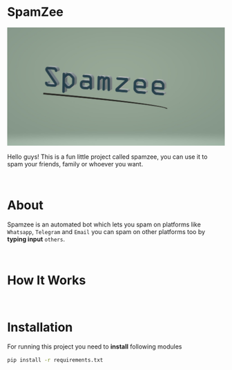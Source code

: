 # SpamZee

![](./assets/Spamzee.jpg)

Hello guys! This is a fun little project called spamzee, you can use it to spam your friends, family or whoever you want.

<br>

# About

Spamzee is an automated bot which lets you spam on platforms like `Whatsapp`, `Telegram` and `Email` you can spam on other platforms too by **typing input** `others`.

<br>

# How It Works
[](assets/HowItWorks_SpamZee.mp4)
<br>

# Installation

For running this project you need to **install** following modules

```sh
pip install -r requirements.txt
```
<br>
